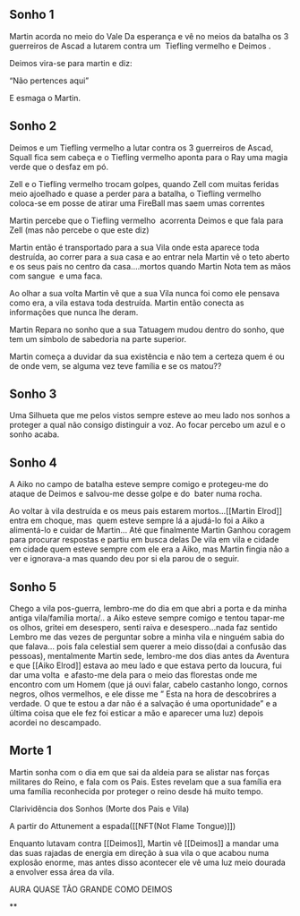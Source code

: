 ## Sonho 1

Martin acorda no meio do Vale Da esperança e vê no meios da batalha os 3 guerreiros de Ascad a lutarem contra um  Tiefling vermelho e Deimos . 

Deimos vira-se para martin e diz:

“Não pertences aqui”

E esmaga o Martin.

## Sonho 2 

Deimos e um Tiefling vermelho a lutar contra os 3 guerreiros de Ascad, Squall fica sem cabeça e o Tiefling vermelho aponta para o Ray uma magia verde que o desfaz em pó.

Zell e o Tiefling vermelho trocam golpes, quando Zell com muitas feridas meio ajoelhado e quase a perder para a batalha, o Tiefling vermelho coloca-se em posse de atirar uma FireBall mas saem umas correntes 

Martin percebe que o Tiefling vermelho  acorrenta Deimos e que fala para Zell (mas não percebe o que este diz)

Martin então é transportado para a sua Vila onde esta aparece toda destruída, ao correr para a sua casa e ao entrar nela Martin vê o teto aberto e os seus pais no centro da casa....mortos quando Martin Nota tem as mãos com sangue  e uma faca.


Ao olhar a sua volta Martin vê que a sua Vila nunca foi como ele pensava como era, a vila estava toda destruída. Martin então conecta as informações que nunca lhe deram.

Martin Repara no sonho que a sua Tatuagem mudou dentro do sonho, que tem um símbolo de sabedoria na parte superior.


Martin começa a duvidar da sua existência e não tem a certeza quem é ou de onde vem, se alguma vez teve família e se os matou?? 

## Sonho 3

Uma Silhueta que me pelos vistos sempre esteve ao meu lado nos sonhos a proteger a qual não consigo distinguir a voz. Ao focar percebo um azul e o sonho acaba.

## Sonho 4

A Aiko no campo de batalha esteve sempre comigo e protegeu-me do ataque de Deimos e salvou-me desse golpe e do  bater numa rocha.

Ao voltar à vila destruída e os meus pais estarem mortos...[[Martin Elrod]] entra em choque, mas  quem esteve sempre lá a ajudá-lo foi a Aiko a alimentá-lo e cuidar de Martin... Até que finalmente Martin Ganhou coragem para procurar respostas e partiu em busca delas De vila em vila e cidade em cidade quem esteve sempre com ele era a Aiko, mas Martin fingia não a ver e ignorava-a mas quando deu por si ela parou de o seguir.
## Sonho 5

Chego a vila pos-guerra, lembro-me do dia em que abri a porta e da minha antiga vila/família morta/.. a Aiko esteve sempre comigo e tentou tapar-me os olhos, gritei em desespero, senti raiva e desespero...nada faz sentido  
Lembro me das vezes de perguntar sobre a minha vila e ninguém sabia do que falava… pois fala celestial sem querer a meio disso(dai a confusão das pessoas), mentalmente Martin sede, lembro-me dos dias antes da Aventura e que [[Aiko Elrod]] estava ao meu lado e que estava perto da loucura, fui dar uma volta  e afasto-me dela para o meio das florestas onde me encontro com um Homem (que já ouvi falar, cabelo castanho longo, cornos negros, olhos vermelhos, e ele disse me ” Esta na hora de descobrires a verdade. O que te estou a dar não é a salvação é uma oportunidade” e a última coisa que ele fez foi esticar a mão e aparecer uma luz) depois acordei no descampado. 

  
## Morte 1

Martin sonha com o dia em que sai da aldeia para se alistar nas forças militares do Reino, e fala com os Pais. Estes revelam que a sua família era uma família reconhecida por proteger o reino desde há muito tempo.


Clarividência dos Sonhos (Morte dos Pais e Vila)

A partir do Attunement a espada([[NFT(Not Flame Tongue)]])

Enquanto lutavam contra [[Deimos]], Martin vê [[Deimos]] a mandar uma das suas rajadas de energia em direção à sua vila o que acabou numa explosão enorme, mas antes disso acontecer ele vê uma luz meio dourada a envolver essa área da vila.

AURA QUASE TÃO GRANDE COMO DEIMOS

**